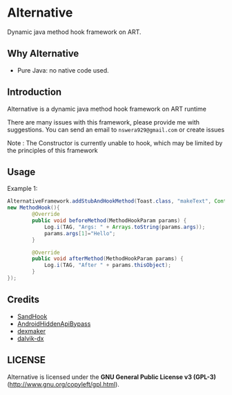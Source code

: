 # Alternative

Dynamic java method hook framework on ART.

## Why Alternative

- Pure Java: no native code used.

## Introduction

Alternative is a dynamic java method hook framework on ART runtime

There are many issues with this framework, please provide me with suggestions.
You can send an email to `nswera929@gmail.com` or create issues

Note : The Constructor is currently unable to hook, which may be limited by the principles of this framework 

## Usage
Example 1: 
```java
AlternativeFramework.addStubAndHookMethod(Toast.class, "makeText", Context.class, CharSequence.class, int.class, 
new MethodHook(){
        @Override
        public void beforeMethod(MethodHookParam params) {
            Log.i(TAG, "Args: " + Arrays.toString(params.args));
            params.args[1]="Hello";
        }

        @Override
        public void afterMethod(MethodHookParam params) {
            Log.i(TAG, "After " + params.thisObject);
        }
});
```

## Credits
- [SandHook](https://github.com/ganyao114/SandHook)
- [AndroidHiddenApiBypass](https://github.com/LSPosed/AndroidHiddenApiBypass)
- [dexmaker](https://github.com/linkedin/dexmaker/)
- [dalvik-dx](https://github.com/JakeWharton/dalvik-dx)

## LICENSE

Alternative is licensed under the **GNU General Public License v3 (GPL-3)** (http://www.gnu.org/copyleft/gpl.html).
